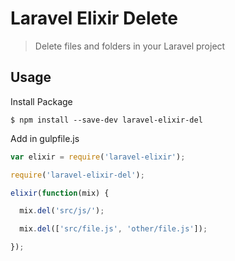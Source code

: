 # Laravel Elixir Delete

> Delete files and folders in your Laravel project

## Usage

Install Package
```
$ npm install --save-dev laravel-elixir-del
```

Add in gulpfile.js
```javascript
var elixir = require('laravel-elixir');

require('laravel-elixir-del');

elixir(function(mix) {

  mix.del('src/js/');

  mix.del(['src/file.js', 'other/file.js']);

});
```
